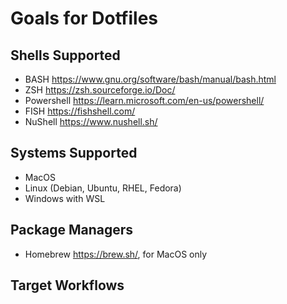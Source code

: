 # Goals for Dotfiles

## Shells Supported
- BASH https://www.gnu.org/software/bash/manual/bash.html
- ZSH https://zsh.sourceforge.io/Doc/
- Powershell https://learn.microsoft.com/en-us/powershell/
- FISH https://fishshell.com/
- NuShell https://www.nushell.sh/

## Systems Supported
- MacOS
- Linux (Debian, Ubuntu, RHEL, Fedora)
- Windows with WSL

## Package Managers
- Homebrew https://brew.sh/, for MacOS only

## Target Workflows
